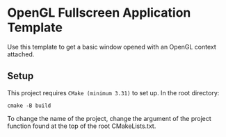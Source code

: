 # OpenGL Fullscreen Application Template
Use this template to get a basic window opened with an OpenGL context attached.


## Setup
This project requires `CMake (minimum 3.31)` to set up.
In the root directory:
```
cmake -B build
```

To change the name of the project, change the argument of the project function found at the top of the root CMakeLists.txt.
